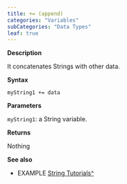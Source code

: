```yaml
---
title: += (append)
categories: "Variables"
subCategories: "Data Types"
leaf: true
---
```


**Description**

It concatenates Strings with other data.

**Syntax**

`myString1 += data`

**Parameters**

`myString1`: a String variable.

**Returns**

Nothing

**See also**

-   EXAMPLE [String
    Tutorials^](https://www.arduino.cc/en/Tutorial/BuiltInExamples#strings)
